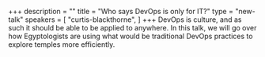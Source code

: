 +++
description = ""
title = "Who says DevOps is only for IT?"
type = "new-talk"
speakers = [
        "curtis-blackthorne",
]
+++
DevOps is culture, and as such it should be able to be applied to anywhere. In this talk, we will go over how Egyptologists are using what would be traditional DevOps practices to explore temples more efficiently.